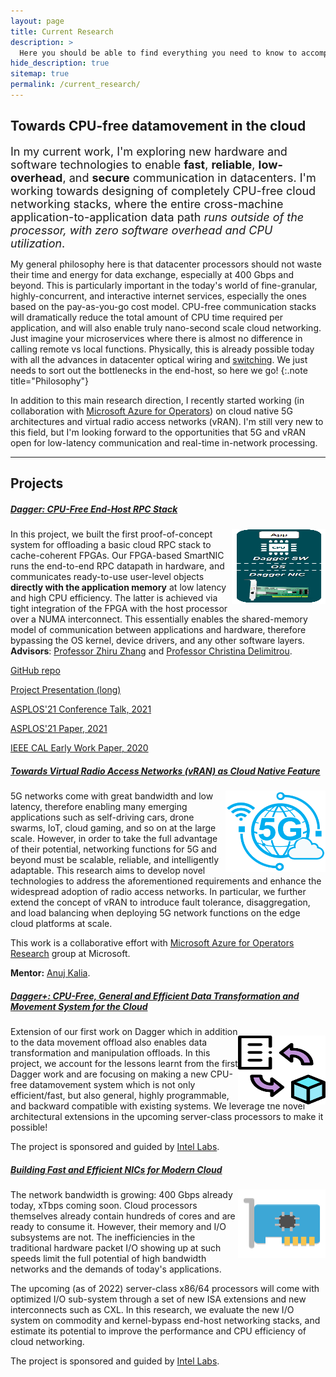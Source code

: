 ```yaml
---
layout: page
title: Current Research
description: >
  Here you should be able to find everything you need to know to accomplish the most common tasks when blogging with Hydejack.
hide_description: true
sitemap: true
permalink: /current_research/
---
```


## Towards CPU-free datamovement in the cloud

<font size="4">  In my current work, I'm exploring new hardware and software technologies to enable <strong>fast</strong>, <strong>reliable</strong>, <strong>low-overhead</strong>, and <strong>secure</strong> communication in datacenters. I'm working towards designing of completely CPU-free cloud networking stacks, where the entire cross-machine application-to-application data path <em>runs outside of the processor, with zero software overhead and CPU utilization</em>. </font>


My general philosophy here is that datacenter processors should not waste their time and energy for data exchange, especially at 400 Gbps and beyond. This is particularly important in the today's world of fine-granular, highly-concurrent, and interactive internet services, especially the ones based on the pay-as-you-go cost model. CPU-free communication stacks will dramatically reduce the total amount of CPU time required per application, and will also enable truly nano-second scale cloud networking. Just imagine your microservices where there is almost no difference in calling remote vs local functions. Physically, this is already possible today with all the advances in datacenter optical wiring and <a href="https://www.microsoft.com/en-us/research/project/sirius/" title="MSRC">switching</a>. We just needs to sort out the bottlenecks in the end-host, so here we go!
{:.note title="Philosophy"}

In addition to this main research direction, I recently started working (in collaboration with <a href="https://www.microsoft.com/en-us/research/group/azure-for-operators-afo-research/" title="MSRC">Microsoft Azure for Operators</a>) on cloud native 5G architectures and virtual radio access networks (vRAN). I'm still very new to this field, but I'm looking forward to the opportunities that 5G and vRAN open for low-latency communication and real-time in-network processing.

---

## Projects

##### <ins>Dagger: CPU-Free End-Host RPC Stack</ins>

<img src="../assets/img/dagger_nic.png" width="150" height="120" style="float:right" padding-top=10px />

In this project, we built the first proof-of-concept system for offloading a basic cloud RPC stack to cache-coherent FPGAs. Our FPGA-based SmartNIC runs the end-to-end RPC datapath in hardware, and communicates ready-to-use user-level objects **directly with the application memory** at low latency and high CPU efficiency. The latter is achieved via tight integration of the FPGA with the host processor over a NUMA interconnect. This essentially enables the shared-memory model of communication between applications and hardware, therefore bypassing the OS kernel, device drivers, and any other software layers. **Advisors**: <a href="https://www.csl.cornell.edu/~zhiruz/" title="Cornell">Professor Zhiru Zhang</a> and <a href="https://www.csl.cornell.edu/~delimitrou/" title="Cornell">Professor Christina Delimitrou</a>.

<a href="https://github.com/barabanshek/Dagger" title="MSRC">GitHub repo</a>

<a href="https://github.com/barabanshek/Dagger/blob/master/resources/Dagger_Slides.pdf" title="MSRC">Project Presentation (long)</a>

<a href="https://www.youtube.com/watch?v=ONnR6Mg6t4E" title="MSRC">ASPLOS'21 Conference Talk, 2021</a>

<a href="https://dl.acm.org/doi/abs/10.1145/3445814.3446696" title="MSRC">ASPLOS'21 Paper, 2021</a>

<a href="https://ieeexplore.ieee.org/document/9180035/" title="MSRC">IEEE CAL Early Work Paper, 2020</a>


##### <ins>Towards Virtual Radio Access Networks (vRAN) as Cloud Native Feature</ins>

<img src="../assets/img/5g.png" width="160" height="130" style="float:right" padding-top=2px />

5G networks come with great bandwidth and low latency, therefore enabling many emerging applications such as self-driving cars, drone swarms, IoT, cloud gaming, and so on at the large scale. However, in order to take the full advantage of their potential, networking functions for 5G and beyond must be scalable, reliable, and intelligently adaptable. This research aims to develop novel technologies to address the aforementioned requirements and enhance the widespread adoption of radio access networks. In particular, we further extend the concept of vRAN to introduce fault tolerance, disaggregation, and load balancing when deploying 5G network functions on the edge cloud platforms at scale.

This work is a collaborative effort with <a href="https://www.microsoft.com/en-us/research/group/azure-for-operators-afo-research/" title="MSRC">Microsoft Azure for Operators Research</a> group at Microsoft.

**Mentor:** <a href="http://anujkalia.com/" title="AnujKalia">Anuj Kalia</a>.


##### <ins>Dagger+: CPU-Free, General and Efficient Data Transformation and Movement System for the Cloud</ins>

<img src="../assets/img/dagger_plus.png" width="140" height="110" style="float:right; position: relative; top: 15px" />

Extension of our first work on Dagger which in addition to the data movement offload also enables data transformation and manipulation offloads. In this project, we account for the lessons learnt from the first Dagger work and are focusing on making a new CPU-free datamovement system which is not only efficient/fast, but also general, highly programmable, and backward compatible with existing systems. We leverage the novel architectural extensions in the upcoming server-class processors to make it possible! 

The project is sponsored and guided by <a href="https://www.intel.com/content/www/us/en/research/overview.html" title="Intel">Intel Labs</a>.


##### <ins>Building Fast and Efficient NICs for Modern Cloud</ins>

<img src="../assets/img/networkcard_92605.png" width="140" height="110" style="float:right" padding-top=10px />

The network bandwidth is growing: 400 Gbps already today, xTbps coming soon. Cloud processors themselves already contain hundreds of cores and are ready to consume it. However, their memory and I/O subsystems are not. The inefficiencies in the traditional hardware packet I/O showing up at such speeds limit the full potential of high bandwidth networks and the demands of today's applications.

The upcoming (as of 2022) server-class x86/64 processors will come with optimized I/O sub-system through a set of new ISA extensions and new interconnects such as CXL. In this research, we evaluate the new I/O system on commodity and kernel-bypass end-host networking stacks, and estimate its potential to improve the performance and CPU efficiency of cloud networking.

The project is sponsored and guided by <a href="https://www.intel.com/content/www/us/en/research/overview.html" title="Intel">Intel Labs</a>.
